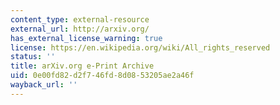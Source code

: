 ```yaml
---
content_type: external-resource
external_url: http://arxiv.org/
has_external_license_warning: true
license: https://en.wikipedia.org/wiki/All_rights_reserved
status: ''
title: arXiv.org e-Print Archive
uid: 0e00fd82-d2f7-46fd-8d08-53205ae2a46f
wayback_url: ''
---
```

